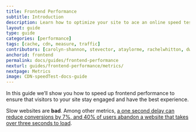```yaml
---
title: Frontend Performance
subtitle: Introduction
description: Learn how to optimize your site to ace an online speed test.
layout: guide
type: guide
categories: [performance]
tags: [cache, cdn, measure, traffic]
contributors: [carolyn-shannon, stevector, ataylorme, rachelwhitton, dwayne, dgorton, dts, davidneedham, tessak22]
anchorid: frontend
permalink: docs/guides/frontend-performance
nexturl: guides/frontend-performance/metrics/
nextpage: Metrics
image: CDN-speedTest-docs-guide
---
```

In this guide we’ll show you how to speed up frontend performance to ensure that visitors to your site stay engaged and have the best experience.

Slow websites are **bad**. Among other metrics, [a one second delay can reduce conversions by 7%, and 40% of users abandon a website that takes over three seconds to load](https://blog.kissmetrics.com/loading-time/). 
